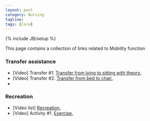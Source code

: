 ```yaml
---
layout: post
category: Nursing
tagline: 
tags: [Care]
---
```

{% include JB/setup %}

This page contains a collection of links related to Mobility function

### Transfer assistance ###
* [Video] Transfer #1. [Transfer from lying to sitting with theory.](https://www.minnanokaigo.com/channel/theory/no1/)
* [Video] Transfer #2. [Transfer from bed to chair.](https://www.minnanokaigo.com/channel/transfer/no3/)
* 

### Recreation ###
* [Video list] [Recreation.](https://www.minnanokaigo.com/channel/recreation/)
* [Video] Activity #1. [Exercise.](https://www.minnanokaigo.com/channel/recreation/no2/)
